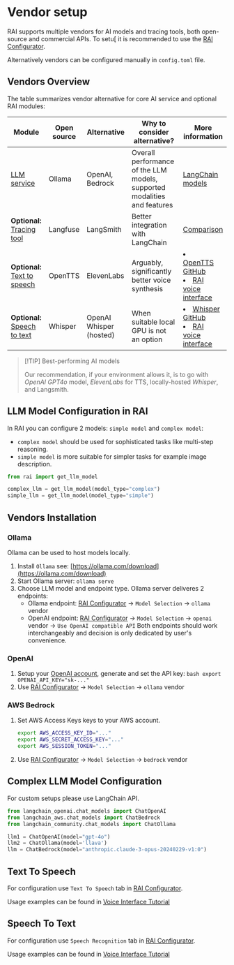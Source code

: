 # Vendor setup

RAI supports multiple vendors for AI models and tracing tools, both open-source and
commercial APIs. To setu[ it is recommended to use the [RAI Configurator][configurator].

Alternatively vendors can be configured manually in `config.toml` file.

## Vendors Overview

The table summarizes vendor alternative for core AI service and optional RAI modules:

| Module                                          | Open source | Alternative             | Why to consider alternative?                                             | More information                                                                                          |
| ----------------------------------------------- | ----------- | ----------------------- | ------------------------------------------------------------------------ | --------------------------------------------------------------------------------------------------------- |
| [LLM service](#llm-model-configuration-in-rai)  | Ollama      | OpenAI, Bedrock         | Overall performance of the LLM models, supported modalities and features | [LangChain models](https://docs.langchain4j.dev/integrations/language-models/)                            |
| **Optional:** [Tracing tool](./tracing.md)      | Langfuse    | LangSmith               | Better integration with LangChain                                        | [Comparison](https://langfuse.com/faq/all/langsmith-alternative)                                          |
| **Optional:** [Text to speech](#text-to-speech) | OpenTTS     | ElevenLabs              | Arguably, significantly better voice synthesis                           | <li> [OpenTTS GitHub](https://github.com/synesthesiam/opentts) </li><li> [RAI voice interface][s2s] </li> |
| **Optional:** [Speech to text](#speech-to-text) | Whisper     | OpenAI Whisper (hosted) | When suitable local GPU is not an option                                 | <li> [Whisper GitHub](https://github.com/openai/whisper) </li><li> [RAI voice interface][s2s] </li>       |

> [!TIP] Best-performing AI models
>
> Our recommendation, if your environment allows it, is to go with _OpenAI_ _GPT4o_ model,
> _ElevenLabs_ for TTS, locally-hosted _Whisper_, and Langsmith.

## LLM Model Configuration in RAI

In RAI you can configure 2 models: `simple model` and `complex model`:

-   `complex model` should be used for sophisticated tasks like multi-step reasoning.
-   `simple model` is more suitable for simpler tasks for example image description.

```python
from rai import get_llm_model

complex_llm = get_llm_model(model_type="complex")
simple_llm = get_llm_model(model_type="simple")
```

## Vendors Installation

### Ollama

Ollama can be used to host models locally.

1. Install `Ollama` see: [https://ollama.com/download](https://ollama.com/download)
2. Start Ollama server: `ollama serve`
3. Choose LLM model and endpoint type. Ollama server deliveres 2 endpoints:
    - Ollama endpoint: [RAI Configurator][configurator] -> `Model Selection` -> `ollama` vendor
    - OpenAI endpoint: [RAI Configurator][configurator] -> `Model Selection` -> `openai` vendor -> `Use OpenAI compatible API`
      Both endpoints should work interchangeably and decision is only dedicated by user's convenience.

### OpenAI

1. Setup your [OpenAI account](https://platform.openai.com/docs/overview), generate
   and set the API key:
   `bash export OPENAI_API_KEY="sk-..." `
2. Use [RAI Configurator][configurator] -> `Model Selection` -> `ollama` vendor

### AWS Bedrock

1. Set AWS Access Keys keys to your AWS account.

    ```bash
    export AWS_ACCESS_KEY_ID="..."
    export AWS_SECRET_ACCESS_KEY="..."
    export AWS_SESSION_TOKEN="..."
    ```

2. Use [RAI Configurator][configurator] -> `Model Selection` -> `bedrock` vendor

## Complex LLM Model Configuration

For custom setups please use LangChain API.

```python
from langchain_openai.chat_models import ChatOpenAI
from langchain_aws.chat_models import ChatBedrock
from langchain_community.chat_models import ChatOllama

llm1 = ChatOpenAI(model="gpt-4o")
llm2 = ChatOllama(model='llava')
llm = ChatBedrock(model="anthropic.claude-3-opus-20240229-v1:0")
```

## Text To Speech

For configuration use `Text To Speech` tab in [RAI Configurator][configurator].

Usage examples can be found in [Voice Interface Tutorial][s2s]

## Speech To Text

For configuration use `Speech Recognition` tab in [RAI Configurator][configurator].

Usage examples can be found in [Voice Interface Tutorial][s2s]

[configurator]: ./install.md#15-configure-rai
[s2s]: ../tutorials/voice_interface.md
